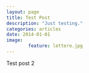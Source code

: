 ```yaml
---
layout: page
title: Test Post
description: "Just testing."
categories: articles
date: 2014-01-01
image: 
        feature: lettere.jpg
---
```


Test post 2
